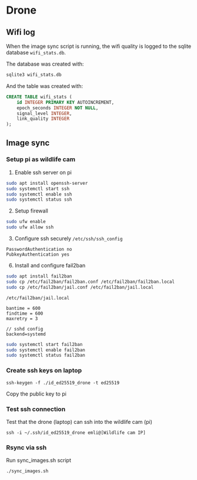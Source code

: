 # Drone

## Wifi log
When the image sync script is running, the wifi quality is logged to the sqlite database `wifi_stats.db`.

The database was created with:
```bash
sqlite3 wifi_stats.db
```

And the table was created with:
```sql
CREATE TABLE wifi_stats (
    id INTEGER PRIMARY KEY AUTOINCREMENT,
    epoch_seconds INTEGER NOT NULL,
    signal_level INTEGER,
    link_quality INTEGER
);
```

## Image sync

### Setup pi as wildlife cam

1. Enable ssh server on pi
```bash
sudo apt install openssh-server
sudo systemctl start ssh
sudo systemctl enable ssh
sudo systemctl status ssh
```

2. Setup firewall
```bash
sudo ufw enable
sudo ufw allow ssh
```

3. Configure ssh securely
`/etc/ssh/ssh_config`
```
PasswordAuthentication no
PubkeyAuthentication yes
```

6. Install and configure fail2ban
```bash
sudo apt install fail2ban
sudo cp /etc/fail2ban/fail2ban.conf /etc/fail2ban/fail2ban.local
sudo cp /etc/fail2ban/jail.conf /etc/fail2ban/jail.local
```

`/etc/fail2ban/jail.local`
```
bantime = 600
findtime = 600
maxretry = 3

// sshd config
backend=systemd
```

```bash
sudo systemctl start fail2ban
sudo systemctl enable fail2ban
sudo systemctl status fail2ban
```

### Create ssh keys on laptop
```
ssh-keygen -f ./id_ed25519_drone -t ed25519
```

Copy the public key to pi

### Test ssh connection
Test that the drone (laptop) can ssh into the wildlife cam (pi)
```
ssh -i ~/.ssh/id_ed25519_drone emli@[Wildlife cam IP]
```

### Rsync via ssh
Run sync_images.sh script

```bash
./sync_images.sh
```
